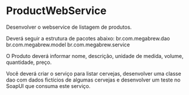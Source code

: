 ProductWebService
=================

Desenvolver o webservice de listagem de produtos.

Deverá seguir a estrutura de pacotes abaixo: 
  br.com.megabrew.dao 
  br.com.megabrew.model 
  br.com.megabrew.service 

O Produto deverá informar nome, descrição, unidade de medida, volume, quantidade, preço. 

Você deverá criar o serviço para listar cervejas, desenvolver uma classe dao com dados fictícios 
de algumas cervejas e desenvolver um teste no SoapUI que consuma este serviço. 
